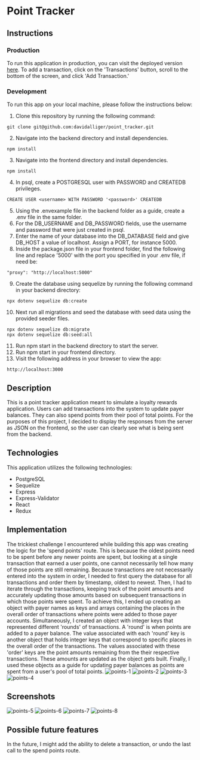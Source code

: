 # Point Tracker
## Instructions
### Production
To run this application in production, you can visit the deployed version [here](https://point-tracker-app.herokuapp.com).
To add a transaction, click on the 'Transactions' button, scroll to the bottom of the screen, and click 'Add Transaction.'
### Development
To run this app on your local machine, please follow the instructions below:
1. Clone this repository by running the following command:
```
git clone git@github.com:davidalliger/point_tracker.git
```
2. Navigate into the backend directory and install dependencies.
```
npm install
```
3. Navigate into the frontend directory and install dependencies.
```
npm install
```
4. In psql, create a POSTGRESQL user with PASSWORD and CREATEDB privileges.
```
CREATE USER <username> WITH PASSWORD '<password>' CREATEDB
```
5. Using the .envexample file in the backend folder as a guide, create a .env file in the same folder.
6. For the DB_USERNAME and DB_PASSWORD fields, use the username and password that were just created in psql.
7. Enter the name of your database into the DB_DATABASE field and give DB_HOST a value of localhost. Assign a PORT, for instance 5000.
8. Inside the package.json file in your frontend folder, find the following line and replace '5000' with the port you specified in your .env file, if need be:
```
"proxy": "http://localhost:5000"
```
9. Create the database using sequelize by running the following command in your backend directory:
```
npx dotenv sequelize db:create
```
10. Next run all migrations and seed the database with seed data using the provided seeder files.
```
npx dotenv sequelize db:migrate
npx dotenv sequelize db:seed:all
```
11. Run npm start in the backend directory to start the server.
12. Run npm start in your frontend directory.
13. Visit the following address in your browser to view the app:
```
http://localhost:3000
```
## Description
This is a point tracker application meant to simulate a loyalty rewards application. Users can add transactions into the system to update payer balances. They can also spend points from their pool of total points. For the purposes of this project, I decided to display the responses from the server as JSON on the frontend, so the user can clearly see what is being sent from the backend.
## Technologies
This application utilizes the following technologies:
- PostgreSQL
- Sequelize
- Express
- Express-Validator
- React
- Redux
## Implementation
The trickiest challenge I encountered while building this app was creating the logic for the 'spend points' route. This is because the oldest points need to be spent before any newer points are spent, but looking at a single transaction that earned a user points, one cannot necessarily tell how many of those points are still remaining. Because transactions are not necessarily entered into the system in order, I needed to first query the database for all transactions and order them by timestamp, oldest to newest. Then, I had to iterate through the transactions, keeping track of the point amounts and accurately updating those amounts based on subsequent transactions in which those points were spent. To achieve this, I ended up creating an object with payer names as keys and arrays containing the places in the overall order of transactions where points were added to those payer accounts. Simultaneously, I created an object with integer keys that represented different 'rounds' of transactions. A 'round' is when points are added to a payer balance. The value associated with each 'round' key is another object that holds integer keys that correspond to specific places in the overall order of the transactions. The values associated with these 'order' keys are the point amounts remaining from the their respective transactions. These amounts are updated as the object gets built. Finally, I used these objects as a guide for updating payer balances as points are spent from a user's pool of total points.
![points-1](https://user-images.githubusercontent.com/88861592/170299313-9a94962a-e539-43b4-80f1-16fddcd8c421.PNG)
![points-2](https://user-images.githubusercontent.com/88861592/170299416-0284625b-5e6b-4ecf-8efe-51500bdce1cf.PNG)
![points-3](https://user-images.githubusercontent.com/88861592/170299489-1045f40e-724c-4acc-9c58-bf46a1f4df20.PNG)
![points-4](https://user-images.githubusercontent.com/88861592/170299560-8684709d-61f2-4fe2-b8d5-452e813217e0.PNG)
## Screenshots
![points-5](https://user-images.githubusercontent.com/88861592/170304193-2bead6b7-1927-4406-981b-ec551e9d6697.PNG)
![points-6](https://user-images.githubusercontent.com/88861592/170304255-afcaad45-f716-4acc-b464-fb0e1ea2d82e.PNG)
![points-7](https://user-images.githubusercontent.com/88861592/170304328-2971c65e-9d9b-4884-a0be-e7a57ce3e973.PNG)
![points-8](https://user-images.githubusercontent.com/88861592/170304405-35ca9066-fbde-4a40-bdec-f4e9a71adc5d.PNG)
## Possible future features
In the future, I might add the ability to delete a transaction, or undo the last call to the spend points route.
